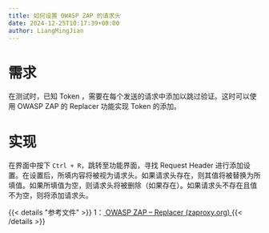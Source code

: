 ```yaml
---
title: 如何设置 OWASP ZAP 的请求头
date: 2024-12-25T10:17:39+08:00
author: LiangMingJian
---
```


# 需求

在测试时，已知 Token ，需要在每个发送的请求中添加以跳过验证。这时可以使用 OWASP ZAP 的 Replacer 功能实现 Token 的添加。

# 实现

在界面中按下 `Ctrl + R`，跳转至功能界面，寻找 Request Header 进行添加设置。在设置后，所填内容将被视为请求头。如果请求头存在，则其值将被替换为所填值。如果所填值为空，则请求头将被删除（如果存在）。如果请求头不存在且值不为空，则将添加请求头。

{{< details "参考文件" >}} 
1：[ OWASP ZAP – Replacer (zaproxy.org) ](https://www.zaproxy.org/docs/desktop/addons/replacer/#request-header-will-add-if-not-present)
{{< /details >}}
